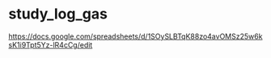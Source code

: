 # study_log_gas
https://docs.google.com/spreadsheets/d/1SOySLBTqK88zo4avOMSz25w6ksK1i9Tpt5Yz-lR4cCg/edit
